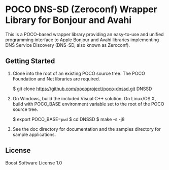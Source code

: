 POCO DNS-SD (Zeroconf) Wrapper Library for Bonjour and Avahi
============================================================

This is a POCO-based wrapper library providing an easy-to-use and
unified programming interface to Apple Bonjour and Avahi libraries
implementing DNS Service Discovery (DNS-SD, also known as Zeroconf).

Getting Started
---------------

1. Clone into the root of an existing POCO source tree. The POCO Foundation and Net 
libraries are required.

    $ git clone https://github.com/pocoproject/poco-dnssd.git DNSSD

2. On Windows, build the included Visual C++ solution. On Linux/OS X, build with POCO_BASE environment variable set to the root of
the POCO source tree.

    $ export POCO_BASE=`pwd`
    $ cd DNSSD
    $ make -s -j8

3. See the doc directory for documentation and the samples directory for sample 
applications.

License
-------

Boost Software License 1.0
